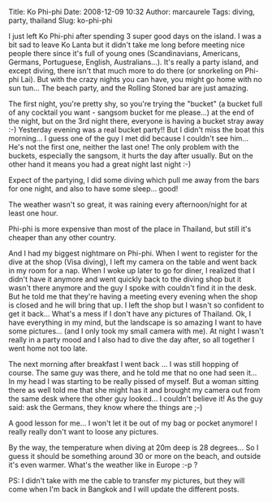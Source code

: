 Title: Ko Phi-phi
Date: 2008-12-09 10:32
Author: marcaurele
Tags: diving, party, thailand
Slug: ko-phi-phi

I just left Ko Phi-phi after spending 3 super good days on the island. I
was a bit sad to leave Ko Lanta but it didn't take me long before
meeting nice people there since it's full of young ones (Scandinavians,
Americans, Germans, Portuguese, English, Australians...). It's really a
party island, and except diving, there isn't that much more to do there
(or snorkeling on Phi-phi Lai). But with the crazy nights you can have,
you might go home with no sun tun... The beach party, and the Rolling
Stoned bar are just amazing.  

The first night, you're pretty shy, so you're trying the "bucket" (a
bucket full of any cocktail you want - sangsom bucket for me please...)
at the end of the night, but on the 3rd night there, everyone is having
a bucket stray away :-) Yesterday evening was a real bucket party!! But
I didn't miss the boat this morning... I guess one of the guy I met did
because I couldn't see him... He's not the first one, neither the last
one! The only problem with the buckets, especially the sangsom, it hurts
the day after usually. But on the other hand it means you had a great
night last night :-)

Expect of the partying, I did some diving which pull me away from the
bars for one night, and also to have some sleep... good!  

The weather wasn't so great, it was raining every afternoon/night for at
least one hour.

Phi-phi is more expensive than most of the place in Thailand, but still
it's cheaper than any other country.

And I had my biggest nightmare on Phi-phi. When I went to register for
the dive at the shop (Visa diving), I left my camera on the table and
went back in my room for a nap. When I woke up later to go for diner, I
realized that I didn't have it anymore and went quickly back to the
diving shop but it wasn't there anymore and the guy I spoke with
couldn't find it in the desk. But he told me that they're having a
meeting every evening when the shop is closed and he will bring that up.
I left the shop but I wasn't so confident to get it back... What's a
mess if I don't have any pictures of Thailand. Ok, I have everything in
my mind, but the landscape is so amazing I want to have some pictures...
(and I only took my small camera with me). At night I wasn't really in a
party mood and I also had to dive the day after, so all together I went
home not too late.  

The next morning after breakfast I went back ... I was still hopping of
course. The same guy was there, and he told me that no one had seen
it... In my head I was starting to be really pissed of myself. But a
woman sitting there as well told me that she might has it and brought my
camera out from the same desk where the other guy looked... I couldn't
believe it! As the guy said: ask the Germans, they know where the things
are ;-)  

A good lesson for me... I won't let it be out of my bag or pocket
anymore! I really really don't want to loose any pictures.

By the way, the temperature when diving at 20m deep is 28 degrees... So
I guess it should be something around 30 or more on the beach, and
outside it's even warmer. What's the weather like in Europe :-p ?

PS: I didn't take with me the cable to transfer my pictures, but they
will come when I'm back in Bangkok and I will update the different
posts.

